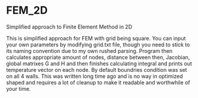 # FEM_2D
Simplified approach to Finite Element Method in 2D

  This is simplified approach for FEM with grid being square. You can input your own parameters by modifying grid.txt file, though you need to stick to its naming convention due to my own rushed parsing. Program then calculates appropriate amount of nodes, distance between then, Jacobian, global matrixes G and H and then finishes calculating integral and prints out temperature vector on each node. By default boundries condition was set on all 4 walls. This was written long time ago and is no way in optimized shaped and requires a lot of cleanup to make it readable and worthwhile of your time.  
